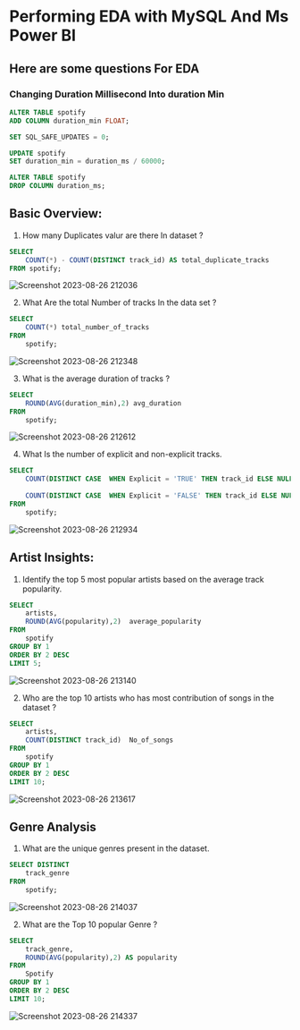 # Performing EDA with MySQL And Ms Power BI 

## Here are some questions For EDA 

### Changing Duration Millisecond Into duration Min
```SQL
ALTER TABLE spotify
ADD COLUMN duration_min FLOAT;

SET SQL_SAFE_UPDATES = 0;

UPDATE spotify
SET duration_min = duration_ms / 60000;

ALTER TABLE	spotify
DROP COLUMN duration_ms;
```

## Basic Overview:
1. How many Duplicates valur are there In dataset ?
   
```SQL
SELECT 
	COUNT(*) - COUNT(DISTINCT track_id) AS total_duplicate_tracks
FROM spotify;
```
![Screenshot 2023-08-26 212036](https://github.com/SRG69/Spotify-database/assets/131379055/994ba0bf-5459-453b-a0a6-abd2cb2fa285)

2. What Are the total Number of tracks In the data set ?

```SQL
SELECT 
	COUNT(*) total_number_of_tracks
FROM 
	spotify;
```
![Screenshot 2023-08-26 212348](https://github.com/SRG69/Spotify-database/assets/131379055/1c564513-ea2d-4b01-9d9a-3ccfe2d01962)

3. What is the average duration of tracks ?
```SQL
SELECT 
	ROUND(AVG(duration_min),2) avg_duration
FROM 
	spotify;
```
![Screenshot 2023-08-26 212612](https://github.com/SRG69/Spotify-database/assets/131379055/9078529f-6d2c-4319-84ee-4ba32c8e85b6)

4. What Is the number of explicit and non-explicit tracks.
```SQL
SELECT 
	COUNT(DISTINCT CASE  WHEN Explicit = 'TRUE' THEN track_id ELSE NULL END) 'explicit_music',
    
	COUNT(DISTINCT CASE  WHEN Explicit = 'FALSE' THEN track_id ELSE NULL END) 'non_explicit_music'  
FROM 
	spotify;
```
![Screenshot 2023-08-26 212934](https://github.com/SRG69/Spotify-database/assets/131379055/0764003e-28b4-4455-a4c9-660695f0c975)

## Artist Insights:
1. Identify the top 5 most popular artists based on the average track popularity.
```SQL
SELECT 
	artists, 
	ROUND(AVG(popularity),2)  average_popularity
FROM 
	spotify
GROUP BY 1
ORDER BY 2 DESC
LIMIT 5;
```
![Screenshot 2023-08-26 213140](https://github.com/SRG69/Spotify-database/assets/131379055/14e4c6e8-b140-48ff-b326-2a5a37cabd11)

2. Who are the top 10 artists who has most contribution of songs in the dataset ?
```SQL
SELECT 
	artists, 
	COUNT(DISTINCT track_id)  No_of_songs 
FROM
	spotify
GROUP BY 1
ORDER BY 2 DESC
LIMIT 10;
```
![Screenshot 2023-08-26 213617](https://github.com/SRG69/Spotify-database/assets/131379055/663a694b-d2d8-496c-be31-9a4065116514)

## Genre Analysis

1. What are the unique genres present in the dataset.
```SQL
SELECT DISTINCT 
    track_genre
FROM 
	spotify;
```
![Screenshot 2023-08-26 214037](https://github.com/SRG69/Spotify-database/assets/131379055/d51aa2f3-e7cf-4716-9ccc-8fb55b293f9f)

2. What are the Top 10 popular Genre ?
```SQL
SELECT 
	track_genre, 
	ROUND(AVG(popularity),2) AS popularity
FROM 
	Spotify
GROUP BY 1
ORDER BY 2 DESC
LIMIT 10;
```
   
![Screenshot 2023-08-26 214337](https://github.com/SRG69/Spotify-database/assets/131379055/26fe489d-9ab3-4da1-a4b0-b108d932e2c4)


